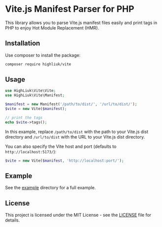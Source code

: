 # Vite.js Manifest Parser for PHP

This library allows you to parse Vite.js manifest files easily and print tags in PHP to enjoy Hot Module Replacement (HMR).

## Installation

Use composer to install the package:

```bash
composer require highliuk/vite
```

## Usage

```php
use HighLiuk\Vite\Vite;
use HighLiuk\Vite\Manifest;

$manifest = new Manifest('/path/to/dist/', '/url/to/dist/');
$vite = new Vite($manifest);

// print the tags
echo $vite->tags();
```

In this example, replace `/path/to/dist` with the path to your Vite.js dist directory and `/url/to/dist` with the URL to your Vite.js dist directory.

You can also specify the Vite host and port (defaults to `http://localhost:5173/`):

```php
$vite = new Vite($manifest, 'http://localhost:port/');
```

## Example

See the [example](example/README.md) directory for a full example.

## License

This project is licensed under the MIT License - see the [LICENSE](LICENSE) file for details.
